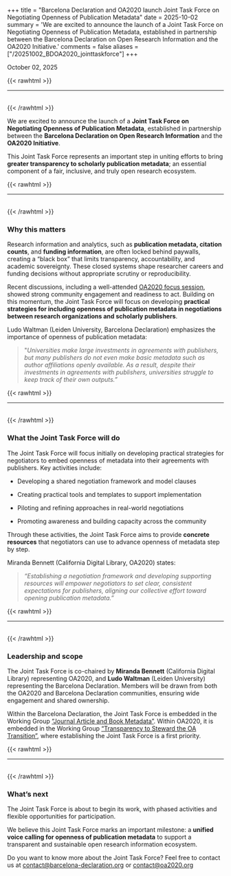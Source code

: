 +++ 
title = "Barcelona Declaration and OA2020 launch Joint Task Force on Negotiating Openness of Publication Metadata"
date = 2025-10-02 
summary = 'We are excited to announce the launch of a Joint Task Force on Negotiating Openness of Publication Metadata, established in partnership between the Barcelona Declaration on Open Research Information and the OA2020 Initiative.'
comments = false 
aliases = ["/20251002_BDOA2020_jointtaskforce"]
+++

October 02, 2025

{{< rawhtml >}}
<hr class="small">
</br>
{{< /rawhtml >}}

We are excited to announce the launch of a **Joint Task Force on Negotiating Openness of Publication Metadata**, established in partnership between the **Barcelona Declaration on Open Research Information** and the **OA2020 Initiative**.  

This Joint Task Force represents an important step in uniting efforts to bring **greater transparency to scholarly publication metadata**; an essential component of a fair, inclusive, and truly open research ecosystem.

{{< rawhtml >}}
</br>
<hr class="small">
</br>
{{< /rawhtml >}}

### Why this matters
Research information and analytics, such as **publication metadata, citation counts**, and **funding information**, are often locked behind paywalls, creating a “black box” that limits transparency, accountability, and academic sovereignty. These closed systems shape researcher careers and funding decisions without appropriate scrutiny or reproducibility.

Recent discussions, including a well-attended [OA2020 focus session](https://oa2020.org/2025/09/30/moving-oa-forward-focus-sessions-the-relevance-of-open-research-information/), showed strong community engagement and readiness to act. Building on this momentum, the Joint Task Force will focus on developing **practical strategies for including openness of publication metadata in negotiations between research organizations and scholarly publishers**.

Ludo Waltman (Leiden University, Barcelona Declaration) emphasizes the importance of openness of publication metadata:
> "*Universities make large investments in agreements with publishers, but many publishers do not even make basic metadata such as author affiliations openly available. As a result, despite their investments in agreements with publishers, universities struggle to keep track of their own outputs.”* 

{{< rawhtml >}}
</br>
<hr class="small">
</br>
{{< /rawhtml >}}

### What the Joint Task Force will do
The Joint Task Force will focus initially on developing practical strategies for negotiators to embed openness of metadata into their agreements with publishers. Key activities include: 

- Developing a shared negotiation framework and model clauses

- Creating practical tools and templates to support implementation

- Piloting and refining approaches in real-world negotiations

- Promoting awareness and building capacity across the community 

Through these activities, the Joint Task Force aims to provide **concrete resources** that negotiators can use to advance openness of metadata step by step.

Miranda Bennett (California Digital Library, OA2020) states:
> *“Establishing a negotiation framework and developing supporting resources will empower negotiators to set clear, consistent expectations for publishers, aligning our collective effort toward opening publication metadata.”*

{{< rawhtml >}}
</br>
<hr class="small">
</br>
{{< /rawhtml >}}

### Leadership and scope

The Joint Task Force is co-chaired by **Miranda Bennett** (California Digital Library) representing OA2020, and **Ludo Waltman** (Leiden University) representing the Barcelona Declaration. Members will be drawn from both the OA2020 and Barcelona Declaration communities, ensuring wide engagement and shared ownership.

Within the Barcelona Declaration, the Joint Task Force is embedded in the Working Group [“Journal Article and Book Metadata”](https://barcelona-declaration.org/working_groups/). Within OA2020, it is embedded in the Working Group [“Transparency to Steward the OA Transition”](https://oa2020.org/working-groups/#transparency), where establishing the Joint Task Force is a first priority.

{{< rawhtml >}}
</br>
<hr class="small">
</br>
{{< /rawhtml >}}

### What’s next

The Joint Task Force is about to begin its work, with phased activities and flexible opportunities for participation. 

We believe this Joint Task Force marks an important milestone: a **unified voice calling for openness of publication metadata** to support a transparent and sustainable open research information ecosystem.

Do you want to know more about the Joint Task Force? Feel free to contact us at contact@barcelona-declaration.org or contact@oa2020.org
